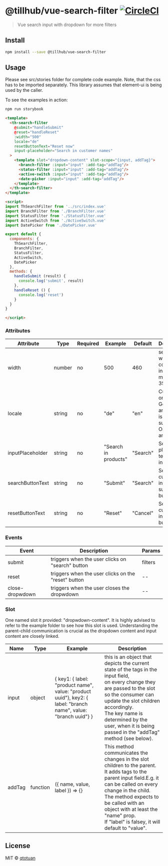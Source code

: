 # @tillhub/vue-search-filter [![CircleCI](https://circleci.com/gh/tillhub/vue-search-filter/tree/master.svg?style=svg)](https://circleci.com/gh/tillhub/vue-search-filter/tree/master)
> Vue search input with dropdown for more filters


## Install

```bash
npm install --save @tillhub/vue-search-filter
```

## Usage

Please see src/stories folder for complete code example. Note, that the css has to be imported separately. This library assumes that element-ui is being used by the caller.

To see the examples in action:

```bash
npm run storybook
```

```html
<template>
  <th-search-filter
    @submit="handleSubmit"
    @reset="handleReset"
    :width="500"
    locale="de"
    resetButtonText="Reset now"
    input-placeholder="Search in customer names"
  >
    <template slot="dropdown-content" slot-scope="{input, addTag}">
      <branch-filter :input="input" :add-tag="addTag"/>
      <status-filter :input="input" :add-tag="addTag"/>
      <active-switch :input="input" :add-tag="addTag"/>
      <date-picker :input="input" :add-tag="addTag"/>
    </template>
  </th-search-filter>
</template>

<script>
import ThSearchFilter from '../src/index.vue'
import BranchFilter from './BranchFilter.vue'
import StatusFilter from './StatusFilter.vue'
import ActiveSwitch from './ActiveSwitch.vue'
import DatePicker from './DatePicker.vue'

export default {
  components: {
    ThSearchFilter,
    BranchFilter,
    StatusFilter,
    ActiveSwitch,
    DatePicker
  },
  methods: {
    handleSubmit (result) {
      console.log('submit', result)
    },
    handleReset () {
      console.log('reset')
    }
  }
}

</script>
```

### Attributes

| Attribute        | Type   | Required | Example              | Default  | Description                                                         |
|------------------|--------|----------|----------------------|----------|---------------------------------------------------------------------|
| width            | number | no       | 500                  | 460      | sets fixed width of component in pixels, minimum is 350             |
| locale           | string | no       | "de"                 | "en"     | Currently only German and English is supported. Only 'de' and 'en ' |
| inputPlaceholder | string | no       | "Search in products" | "Search" | Sets the placeholder text in the input field                        |
| searchButtonText | string | no       | "Submit"             | "Search" | Sets a custom text in the blue submitting button                    |
| resetButtonText  | string | no       | "Reset"              | "Cancel" | Sets a custom text in the reset button                              |


### Events

| Event           | Description                                         | Params  |
|-----------------|-----------------------------------------------------|---------|
| submit          | triggers when the user clicks on "search" button    | filters |
| reset           | triggers when the user clicks on the "reset" button | --      |
| close-dropwdown | triggers when the user closes the dropwdown         | --      |


### Slot

One named slot it provided: "dropwdown-content". It is highly advised to refer to the example folder to see how this slot is used. Understanding the parent-child communication is crucial as the dropdown content and input content are closely linked.

| Name   | Type     | Example                                                                                                        | Description                                                                                                                                                                                                                                                                                                  |
|--------|----------|----------------------------------------------------------------------------------------------------------------|--------------------------------------------------------------------------------------------------------------------------------------------------------------------------------------------------------------------------------------------------------------------------------------------------------------|
| input  | object   | { key1: { label: "product name", value: "product uuid"}, key2: { label: "branch name", value: "branch uuid"} } | this is an object that depicts the current state of the tags in the input field,<br> on every change they are passed to the slot so the consumer can update the slot children accordingly.<br> The key name is determined by the user, when it is being passed in the "addTag" method (see below).           |
| addTag | function | ({ name, value, label }) => {}                                                                                 | This method communicates the changes in the slot children to the parent.<br>It adds tags to the parent input field.E.g. it can be called on every change in the child.<br>The method expects to be called with an object with at least the "name" prop.<br>If "label" is falsey, it will default to "value". |


## License

MIT © [qtotuan](https://github.com/qtotuan)
